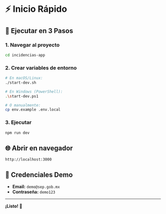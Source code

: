 # ⚡ Inicio Rápido

## 🚀 Ejecutar en 3 Pasos

### 1. Navegar al proyecto
```bash
cd incidencias-app
```

### 2. Crear variables de entorno
```bash
# En macOS/Linux:
./start-dev.sh

# En Windows (PowerShell):
.\start-dev.ps1

# O manualmente:
cp env.example .env.local
```

### 3. Ejecutar
```bash
npm run dev
```

## 🌐 Abrir en navegador
```
http://localhost:3000
```

## 🔑 Credenciales Demo
- **Email:** `demo@sep.gob.mx`
- **Contraseña:** `demo123`

---

**¡Listo! 🎉** 